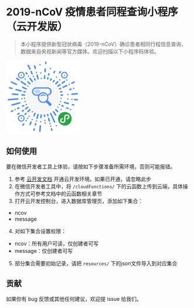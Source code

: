 # 2019-nCoV 疫情患者同程查询小程序（云开发版）

> 本小程序提供新型冠状病毒（2019-nCoV）确诊患者相同行程信息查询，数据来自央视新闻等官方媒体。欢迎扫描以下小程序码体验。

<img src="https://github.com/jayjun0805/2019-nCoV/blob/master/wxchat.jpg" width="200px">

## 如何使用

要在微信开发者工具上体验，请按如下步骤准备所需环境，否则可能报错。

1. 参考 [云开发文档](https://developers.weixin.qq.com/miniprogram/dev/wxcloud/basis/getting-started.html#%E5%BC%80%E9%80%9A%E4%BA%91%E5%BC%80%E5%8F%91) 开通云开发环境。如果已开通，请忽略此步
2. 在微信开发者工具中，将 `/cloudFunctions/` 下的云函数上传到云端，具体操作方式可参考文档中的云函数相关章节
3. 打开云开发控制台，进入数据库管理页，添加如下集合：
- ncov
- message
4. 对如下集合设置权限：
- ncov：所有用户可读，仅创建者可写
- message：仅创建者可写
5. 部分集合需要初始记录，请把 `resources/` 下的json文件导入到对应集合

## 贡献

如果你有 bug 反馈或其他任何建议，欢迎提 issue 给我们。

